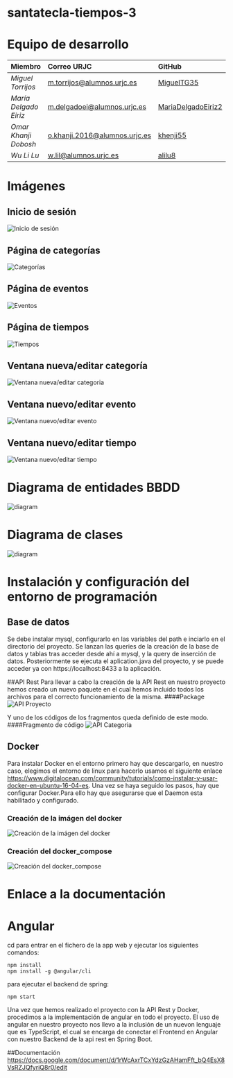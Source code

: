 # santatecla-tiempos-3

# Equipo de desarrollo

|        **Miembro**        |          **Correo URJC**          |        **GitHub**       |
|:---|:---|:---|
| *Miguel Torrijos*       | m.torrijos@alumnos.urjc.es    | [MiguelTG35](https://github.com/migueltg35)          |
| *María Delgado Eiriz*   | m.delgadoei@alumnos.urjc.es   | [MariaDelgadoEiriz2](https://github.com/mariadelgadoeiriz2)  |
| *Omar Khanji Dobosh*    | o.khanji.2016@alumnos.urjc.es | [khenji55](https://github.com/khenji55)            |
| *Wu Li Lu*              | w.lil@alumnos.urjc.es | [alilu8](https://github.com/alilu8)            |



# Imágenes

## Inicio de sesión
![Inicio de sesión](screenshots/Phase&#32;1/Captura&#32;3.jpg)

## Página de categorías
![Categorías](/screenshots/Phase&#32;1/Captura&#32;1.jpg)

## Página de eventos
![Eventos](screenshots/Phase&#32;1/Captura&#32;4.jpg)

## Página de tiempos
![Tiempos](screenshots/Phase&#32;1/Captura&#32;7.jpg)

## Ventana nueva/editar categoría
![Ventana nueva/editar categoria](screenshots/Phase&#32;1/Captura&#32;2.jpg)

## Ventana nuevo/editar evento
![Ventana nuevo/editar evento](screenshots/Phase&#32;1/Captura&#32;5.jpg)

## Ventana nuevo/editar tiempo
![Ventana nuevo/editar tiempo](screenshots/Phase&#32;1/Captura&#32;6.jpg)

# Diagrama de entidades BBDD

![diagram](https://github.com/CodeURJC-DAW-2018-19/santatecla-tiempos-1/blob/master/screenshots/Phase%201/Diagrama.PNG)

# Diagrama de clases

![diagram](https://github.com/CodeURJC-DAW-2018-19/santatecla-tiempos-1/blob/master/screenshots/Phase%201/Clases.png)

# Instalación y configuración del entorno de programación

## Base de datos

Se debe instalar mysql, configurarlo en las variables del path e inciarlo en el directorio del proyecto. Se lanzan las queries de la creación de la base de datos y tablas tras acceder desde ahí a mysql, y la query de inserción de datos. Posteriormente se ejecuta el aplication.java del proyecto, y se puede acceder ya con https://localhost:8433 a la aplicación.

##API Rest
Para llevar a cabo la creación de la API Rest en nuestro proyecto hemos creado un nuevo paquete en el cual hemos incluido todos los archivos para el correcto funcionamiento de la misma.
####Package
![API Proyecto](screenshots/Phase&#32;3/api.png)

Y uno de los códigos de los fragmentos queda definido de este modo.
####Fragmento de código
![API Categoria](screenshots/Phase&#32;3/sc1.png)

## Docker

Para instalar Docker en el entorno primero hay que descargarlo, en nuestro caso, elegimos el entorno de linux para hacerlo usamos el siguiente enlace https://www.digitalocean.com/community/tutorials/como-instalar-y-usar-docker-en-ubuntu-16-04-es.
Una vez se haya seguido los pasos, hay que configurar Docker.Para ello hay que asegurarse que el Daemon esta habilitado y configurado.

### Creación de la imágen del docker
![Creación de la imágen del docker](screenshots/Phase%201/crear%20imagen.jpeg)
### Creación del docker_compose
![Creación del docker_compose](screenshots/Phase%201/crear%20imagen.jpeg)
# Enlace a la documentación


# Angular




cd para entrar en el fichero de la app web y ejecutar los siguientes comandos:

    npm install
    npm install -g @angular/cli

para ejecutar el backend de spring:


    npm start
    
Una vez que hemos realizado el proyecto con la API Rest y Docker, procedimos a la implementación de angular en todo el proyecto. El uso de angular en nuestro proyecto nos llevo a la inclusión de un nuevon lenguaje que es TypeScript, el cual se encarga de conectar el Frontend en Angular con nuestro Backend de la api rest en Spring Boot.

##Documentación
https://docs.google.com/document/d/1rWcAxrTCxYdzGzAHamFft_bQ4EsX8VsRZJQfyriQ8r0/edit

